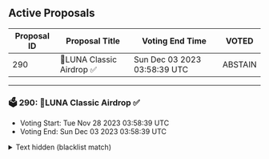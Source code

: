 ## Active Proposals

| Proposal ID | Proposal Title | Voting End Time | VOTED |
|-------------|----------------|-----------------|-------|
| 290 | 💎LUNA Classic Airdrop ✅  | Sun Dec 03 2023 03:58:39 UTC | ABSTAIN |

---

### 🗳 290: 💎LUNA Classic Airdrop ✅ 
- Voting Start: Tue Nov 28 2023 03:58:39 UTC
- Voting End: Sun Dec 03 2023 03:58:39 UTC

<details>
<summary>Text hidden (blacklist match)</summary>
 
</details>
